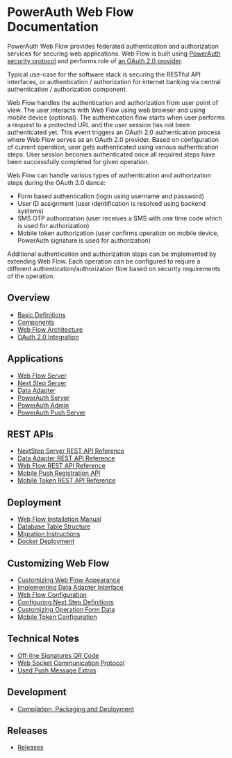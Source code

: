 # PowerAuth Web Flow Documentation

PowerAuth Web Flow provides federated authentication and authorization services for securing web applications. Web Flow is built using [PowerAuth security protocol](https://github.com/wultra/powerauth-crypto/wiki) and performs role of [an OAuth 2.0 provider](http://projects.spring.io/spring-security-oauth/docs/oauth2.html).

Typical use-case for the software stack is securing the RESTful API interfaces, or authentication / authorization for internet banking via central authentication / authorization component.

Web Flow handles the authentication and authorization from user point of view. The user interacts with Web Flow using web browser and using mobile device (optional). The authentication flow starts when user performs a request to a protected URL and the user session has not been authenticated yet. This event triggers an OAuth 2.0 authentication process where Web Flow serves as an OAuth 2.0 provider. Based on configuration of current operation, user gets authenticated using various authentication steps. User session becomes authenticated once all required steps have been successfully completed for given operation.

Web Flow can handle various types of authentication and authorization steps during the OAuth 2.0 dance:
* Form based authentication (login using username and password)
* User ID assignment (user identification is resolved using backend systems)
* SMS OTP authorization (user receives a SMS with one time code which is used for authorization)
* Mobile token authorization (user confirms operation on mobile device, PowerAuth signature is used for authorization)

Additional authentication and authorization steps can be implemented by extending Web Flow. Each operation can be configured to require a different authentication/authorization flow based on security requirements of the operation.

## Overview

- [Basic Definitions](./Basic-Definitions.md)
- [Components](./Components.md)
- [Web Flow Architecture](./Web-Flow-Architecture.md)
- [OAuth 2.0 Integration](./OAuth-2.0-Integration.md)

## Applications
- [Web Flow Server](./Web-Flow-Server.md)
- [Next Step Server](./Next-Step-Server.md)
- [Data Adapter](./Data-Adapter.md)
- [PowerAuth Server](https://github.com/wultra/powerauth-server)
- [PowerAuth Admin](https://github.com/wultra/powerauth-admin)
- [PowerAuth Push Server](https://github.com/wultra/powerauth-push-server)

## REST APIs

- [NextStep Server REST API Reference](./Next-Step-Server-REST-API-Reference.md)
- [Data Adapter REST API Reference](./Data-Adapter-REST-API-Reference.md)
- [Web Flow REST API Reference](./Web-Flow-REST-API-Reference.md)
- [Mobile Push Registration API](./Mobile-Push-Registration-API.md)
- [Mobile Token REST API Reference](./Mobile-Token-API.md)

## Deployment

- [Web Flow Installation Manual](./Web-Flow-Installation-Manual.md)
- [Database Table Structure](./Database-Table-Structure.md)
- [Migration Instructions](./Migration-Instructions.md)
- [Docker Deployment](./Docker-Deployment.md)

## Customizing Web Flow
- [Customizing Web Flow Appearance](https://github.com/wultra/powerauth-webflow-customization/blob/develop/docs/Customizing-Web-Flow-Appearance.md)
- [Implementing Data Adapter Interface](https://github.com/wultra/powerauth-webflow-customization/blob/develop/docs/Implementing-the-Data-Adapter-Interface.md)
- [Web Flow Configuration](./Web-Flow-Configuration.md)
- [Configuring Next Step Definitions](./Configuring-Next-Step-Definitions.md)
- [Customizing Operation Form Data](./Customizing-Operation-Form-Data.md)
- [Mobile Token Configuration](./Mobile-Token-Configuration.md)

## Technical Notes

- [Off-line Signatures QR Code](./Off-line-Signatures-QR-Code.md)
- [Web Socket Communication Protocol](./Web-Socket-Communication-Protocol.md)
- [Used Push Message Extras](./Used-Push-Message-Extras.md)

## Development

- [Compilation, Packaging and Deployment](./Compilation,-Packaging-and-Deployment.md)

## Releases

- [Releases](https://github.com/wultra/powerauth-webflow/releases)
